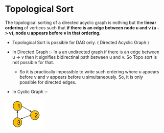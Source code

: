 # Topological Sort

The topological sorting of a directed acyclic graph is nothing but the **linear ordering** of vertices such that **if there is an edge between node u and v (u -> v), node u appears before v in that ordering**.

- Topological Sort is possible for DAG only. ( Directed Acyclic Graph )
- In Directed Graph :- In a an undirected graph if there is an edge between u -> v then it signifies bidirectinal path between u and v. So Topo sort is not possible for that.
  - So it is practically impossible to write such ordering where u appears before v and v appears before u simultaneously. So, it is only possible for directed edges.

- In Cyclic Graph :- 

![img.png](../assets/topo1.png)